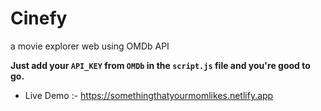 # Cinefy
a movie explorer web using OMDb API

**Just add your `API_KEY` from `OMDb` in the `script.js` file and you're good to go.**

- Live Demo :- https://somethingthatyourmomlikes.netlify.app 
